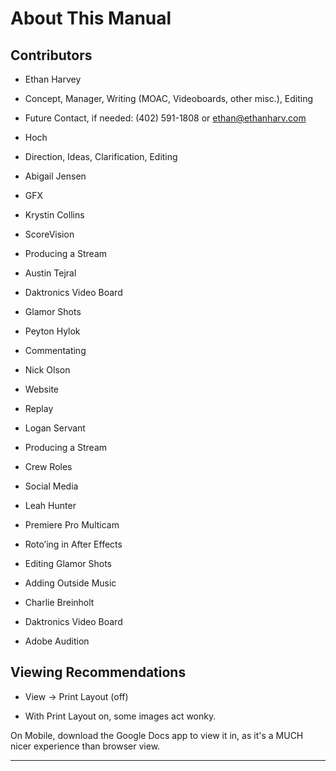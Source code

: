 About This Manual
=================

Contributors
------------

*   Ethan Harvey

*   Concept, Manager, Writing (MOAC, Videoboards, other misc.), Editing
*   Future Contact, if needed: (402) 591-1808 or [ethan@ethanharv.com](mailto:ethan@ethanharv.com)

*   Hoch

*   Direction, Ideas, Clarification, Editing

*   Abigail Jensen

*   GFX

*   Krystin Collins

*   ScoreVision
*   Producing a Stream

*   Austin Tejral

*   Daktronics Video Board
*   Glamor Shots

*   Peyton Hylok

*   Commentating

*   Nick Olson

*   Website
*   Replay

*   Logan Servant

*   Producing a Stream
*   Crew Roles
*   Social Media

*   Leah Hunter

*   Premiere Pro Multicam
*   Roto’ing in After Effects
*   Editing Glamor Shots
*   Adding Outside Music

*   Charlie Breinholt

*   Daktronics Video Board
*   Adobe Audition

Viewing Recommendations
-----------------------

*   View -> Print Layout (off)

*   With Print Layout on, some images act wonky.

On Mobile, download the Google Docs app to view it in, as it's a MUCH nicer experience than browser view.

* * *
